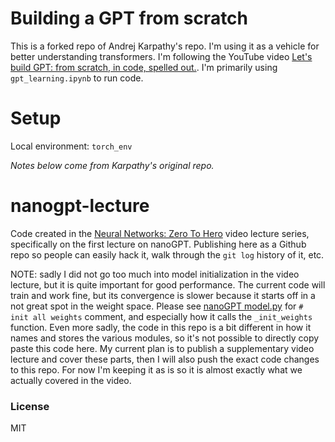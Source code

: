 # Building a GPT from scratch

This is a forked repo of Andrej Karpathy's repo. I'm using it as a vehicle for better understanding transformers. I'm following the YouTube video [Let's build GPT: from scratch, in code, spelled out.](https://www.youtube.com/watch?v=kCc8FmEb1nY). I'm primarily using `gpt_learning.ipynb` to run code.
# Setup
Local environment: `torch_env`

*Notes below come from Karpathy's original repo.*

# nanogpt-lecture

Code created in the [Neural Networks: Zero To Hero](https://karpathy.ai/zero-to-hero.html) video lecture series, specifically on the first lecture on nanoGPT. Publishing here as a Github repo so people can easily hack it, walk through the `git log` history of it, etc.

NOTE: sadly I did not go too much into model initialization in the video lecture, but it is quite important for good performance. The current code will train and work fine, but its convergence is slower because it starts off in a not great spot in the weight space. Please see [nanoGPT model.py](https://github.com/karpathy/nanoGPT/blob/master/model.py) for `# init all weights` comment, and especially how it calls the `_init_weights` function. Even more sadly, the code in this repo is a bit different in how it names and stores the various modules, so it's not possible to directly copy paste this code here. My current plan is to publish a supplementary video lecture and cover these parts, then I will also push the exact code changes to this repo. For now I'm keeping it as is so it is almost exactly what we actually covered in the video.

### License

MIT
